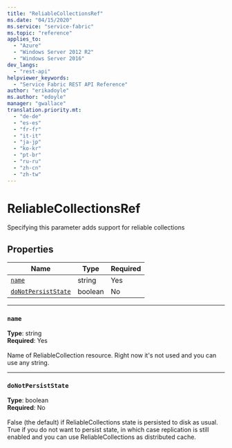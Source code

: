 ```yaml
---
title: "ReliableCollectionsRef"
ms.date: "04/15/2020"
ms.service: "service-fabric"
ms.topic: "reference"
applies_to: 
  - "Azure"
  - "Windows Server 2012 R2"
  - "Windows Server 2016"
dev_langs: 
  - "rest-api"
helpviewer_keywords: 
  - "Service Fabric REST API Reference"
author: "erikadoyle"
ms.author: "edoyle"
manager: "gwallace"
translation.priority.mt: 
  - "de-de"
  - "es-es"
  - "fr-fr"
  - "it-it"
  - "ja-jp"
  - "ko-kr"
  - "pt-br"
  - "ru-ru"
  - "zh-cn"
  - "zh-tw"
---
```

# ReliableCollectionsRef

Specifying this parameter adds support for reliable collections

## Properties
| Name | Type | Required |
| --- | --- | --- |
| [`name`](#name) | string | Yes |
| [`doNotPersistState`](#donotpersiststate) | boolean | No |

____
### `name`
__Type__: string <br/>
__Required__: Yes<br/>
<br/>
Name of ReliableCollection resource. Right now it's not used and you can use any string.

____
### `doNotPersistState`
__Type__: boolean <br/>
__Required__: No<br/>
<br/>
False (the default) if ReliableCollections state is persisted to disk as usual. True if you do not want to persist state, in which case replication is still enabled and you can use ReliableCollections as distributed cache.
